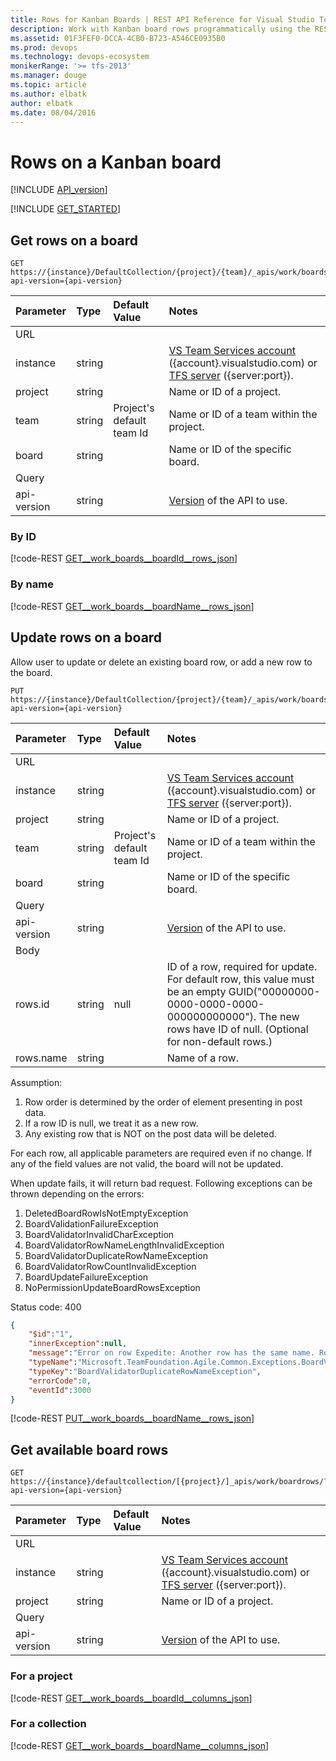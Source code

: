 ```yaml
---
title: Rows for Kanban Boards | REST API Reference for Visual Studio Team Services and Team Foundation Server
description: Work with Kanban board rows programmatically using the REST APIs for Visual Studio Team Services and Team Foundation Server. 
ms.assetid: 01F3FEF0-DCCA-4CB0-B723-A546CE0935B0
ms.prod: devops
ms.technology: devops-ecosystem
monikerRange: '>= tfs-2013'
ms.manager: douge
ms.topic: article
ms.author: elbatk
author: elbatk
ms.date: 08/04/2016
---
```


# Rows on a Kanban board
[!INCLUDE [API_version](../_data/version2-preview1.md)]

[!INCLUDE [GET_STARTED](../_data/get-started.md)]

## Get rows on a board
<a name="getrowsonaboard" />

```no-highlight
GET https://{instance}/DefaultCollection/{project}/{team}/_apis/work/boards/{board}/rows?api-version={api-version}
```

| Parameter | Type    |Default Value | Notes	
|:----------|:--------|:------------ |:------------------------------
| URL
| instance  | string  | | [VS Team Services account](/vsts/integrate/get-started/rest/basics) ({account}.visualstudio.com) or [TFS server](/vsts/integrate/get-started/rest/basics) ({server:port}).
| project   | string  | | Name or ID of a project.
| team	    | string  | Project's default team Id| Name or ID of a team within the project.
| board	| string  || Name or ID of the specific board.
| Query
| api-version | string  || [Version](../../concepts/rest-api-versioning.md) of the API to use.

### By ID

[!code-REST [GET__work_boards__boardId__rows_json](./_data/GET__work_boards__boardId__rows.json)]

### By name

[!code-REST [GET__work_boards__boardName__rows_json](./_data/GET__work_boards__boardName__rows.json)]

## Update rows on a board
<a name="updaterowsonaboard" />
Allow user to update or delete an existing board row, or add a new row to the board.

```no-highlight
PUT https://{instance}/DefaultCollection/{project}/{team}/_apis/work/boards/{board}/rows?api-version={api-version}
```

| Parameter | Type    |Default Value | Notes	
|:----------|:--------|:--------|:------------------------------
| URL
| instance  | string  |   | [VS Team Services account](/vsts/integrate/get-started/rest/basics) ({account}.visualstudio.com) or [TFS server](/vsts/integrate/get-started/rest/basics) ({server:port}).
| project   | string  |  | Name or ID of a project.
| team	    | string  | Project's default team Id| Name or ID of a team within the project.
| board	| string  |  | Name or ID of the specific board.
| Query
| api-version | string  |  |[Version](../../concepts/rest-api-versioning.md) of the API to use.
| Body
| rows.id	| string	| null | ID of a row, required for update. For default row, this value must be an empty GUID("00000000-0000-0000-0000-000000000000"). The new rows have ID of null. (Optional for non-default rows.)
| rows.name	| string	|  | Name of a row.


Assumption:
1. Row order is determined by the order of element presenting in post data.
2. If a row ID is null, we treat it as a new row.
3. Any existing row that is NOT on the post data will be deleted.

For each row, all applicable parameters are required even if no change. If any of the field values are not valid, the board will not be updated.

When update fails, it will return bad request. Following exceptions can be thrown depending on the errors:
1. DeletedBoardRowIsNotEmptyException
2. BoardValidationFailureException
3. BoardValidatorInvalidCharException
4. BoardValidatorRowNameLengthInvalidException
5. BoardValidatorDuplicateRowNameException
6. BoardValidatorRowCountInvalidException
7. BoardUpdateFailureException
8. NoPermissionUpdateBoardRowsException

Status code: 400
```json
{
	"$id":"1",
	"innerException":null,
	"message":"Error on row Expedite: Another row has the same name. Row names must be unique.",
	"typeName":"Microsoft.TeamFoundation.Agile.Common.Exceptions.BoardValidatorDuplicateRowNameException, Microsoft.TeamFoundation.Agile.Common, Version=14.0.0.0, Culture=neutral, PublicKeyToken=b03f5f7f11d50a3a",
	"typeKey":"BoardValidatorDuplicateRowNameException",
	"errorCode":0,
	"eventId":3000
}
```

[!code-REST [PUT__work_boards__boardName__rows_json](./_data/PUT__work_boards__boardName__rows.json)]

## Get available board rows

```no-highlight
GET https://{instance}/defaultcollection/[{project}/]_apis/work/boardrows/?api-version={api-version}
```

| Parameter | Type    |Default Value | Notes	
|:----------|:--------|:------------ |:------------------------------
| URL
| instance  | string  | | [VS Team Services account](/vsts/integrate/get-started/rest/basics) ({account}.visualstudio.com) or [TFS server](/vsts/integrate/get-started/rest/basics) ({server:port}).
| project   | string  | | Name or ID of a project.
| Query
| api-version | string  || [Version](../../concepts/rest-api-versioning.md) of the API to use.

### For a project

[!code-REST [GET__work_boards__boardId__columns_json](./_data/boardSuggestedValues/project/GET__work_boardRows_.json)]

### For a collection

[!code-REST [GET__work_boards__boardName__columns_json](./_data/boardSuggestedValues/collection/GET__work_boardRows_.json)]
